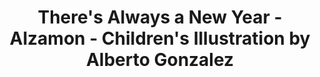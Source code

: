 ---
layout: portfolio
title: There's Always a New Year - Alzamon - Children's Illustration by Alberto Gonzalez
categories: 
    - homepage
    - illustration
pretty_category: Illustration
pretty_title: There's always a New Year
permalink: /portfolio/illustration/theres-always-new-year
sort_number: 15
masonryimage: /assets/images/portfolio/2020_i_newYear_edited@400w.jpg
fullsizeimage: /assets/images/portfolio/2020_i_newYear_edited@1500w.jpg
work_details:
    - Digital artwork, 2020
    - I originally drew this for a 2020 New Year celebration motif. Once 2020 turned into The Year That Ruined Everything, I couldn't stand to see this on <a href="/assets/images/portfolio/2020_i_happyNewYear@1500w.jpg" target="_blank">its original form</a> anymore so I removed all the 2020 references.

---